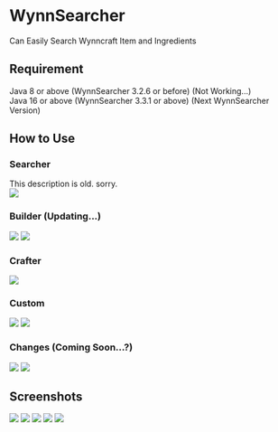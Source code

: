 # WynnSearcher
Can Easily Search Wynncraft Item and Ingredients

## Requirement
Java 8 or above (WynnSearcher 3.2.6 or before) (Not Working...)  
Java 16 or above (WynnSearcher 3.3.1 or above) (Next WynnSearcher Version)

## How to Use
### Searcher
This description is old. sorry.  
![](readme_pictures/how_to_use.png)

### Builder (Updating...)
![](readme_pictures/how_to_use_2_1.png)
![](readme_pictures/how_to_use_2_2.png)

### Crafter
![](readme_pictures/how_to_use_3.png)

### Custom
![](readme_pictures/how_to_use_4_1.png)
![](readme_pictures/how_to_use_4_2.png)

### Changes (Coming Soon...?)
![](readme_pictures/how_to_use_5_1.png)
![](readme_pictures/how_to_use_5_2.png)

## Screenshots
![](readme_pictures/search_1.png)
![](readme_pictures/search_2.png)
![](readme_pictures/search_3.png)
![](readme_pictures/search_4.png)
![](readme_pictures/search_5.png)
